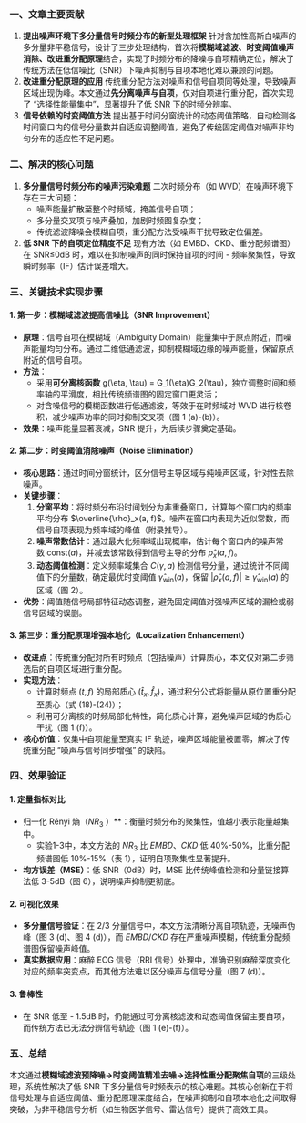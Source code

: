 ### 一、文章主要贡献
1. **提出噪声环境下多分量信号时频分布的新型处理框架** 针对含加性高斯白噪声的多分量非平稳信号，设计了三步处理结构，首次将**模糊域滤波、时变阈值噪声消除、改进重分配原理**结合，实现了时频分布的降噪与自项精确定位，解决了传统方法在低信噪比（SNR）下噪声抑制与自项本地化难以兼顾的问题。
2. **改进重分配原理的应用** 传统重分配方法对噪声和信号自项同等处理，导致噪声区域出现伪峰。本文通过**先分离噪声与自项**，仅对自项进行重分配，首次实现了 “选择性能量集中”，显著提升了低 SNR 下的时频分辨率。
3. **信号依赖的时变阈值方法** 提出基于时间分窗统计的动态阈值策略，自动检测各时间窗口内的信号分量数并自适应调整阈值，避免了传统固定阈值对噪声非均匀分布的适应性不足问题。

### 二、解决的核心问题
1. **多分量信号时频分布的噪声污染难题** 二次时频分布（如 WVD）在噪声环境下存在三大问题：
    - 噪声能量扩散至整个时频域，掩盖信号自项；
    - 多分量交叉项与噪声叠加，加剧时频图复杂度；
    - 传统滤波降噪会模糊自项，重分配方法受噪声干扰导致定位偏差。
2. **低 SNR 下的自项定位精度不足** 现有方法（如 EMBD、CKD、重分配频谱图）在 SNR≤0dB 时，难以在抑制噪声的同时保持自项的时间 - 频率聚集性，导致瞬时频率（IF）估计误差增大。

### 三、关键技术实现步骤
#### **1. 第一步：模糊域滤波提高信噪比（SNR Improvement）**
- **原理**：信号自项在模糊域（Ambiguity Domain）能量集中于原点附近，而噪声能量均匀分布。通过二维低通滤波，抑制模糊域边缘的噪声能量，保留原点附近的信号自项。
- **方法**：
    - 采用**可分离核函数** g(\eta, \tau) = G_1(\eta)G_2(\tau)，独立调整时间和频率轴的平滑度，相比传统频谱图的固定窗口更灵活；
    - 对含噪信号的模糊函数进行低通滤波，等效于在时频域对 WVD 进行核卷积，减少噪声功率的同时抑制交叉项（图 1 (a)-(b)）。
- **效果**：噪声能量显著衰减，SNR 提升，为后续步骤奠定基础。

#### **2. 第二步：时变阈值消除噪声（Noise Elimination）**

- **核心思路**：通过时间分窗统计，区分信号主导区域与纯噪声区域，针对性去除噪声。
- **关键步骤**：
    1. **分窗平均**：将时频分布沿时间划分为非重叠窗口，计算每个窗口内的频率平均分布 $\overline{\rho}_x(a, f)$。噪声在窗口内表现为近似常数，而信号自项表现为频率域的峰值（附录推导）。
    2. **噪声常数估计**：通过最大化频率域出现概率，估计每个窗口内的噪声常数 $\text{const}(a)$，并减去该常数得到信号主导的分布 $\hat{\rho}_x(a, f)$。
    3. **动态阈值检测**：定义频率域集合 $C(\gamma, a)$ 检测信号分量，通过统计不同阈值下的分量数，确定最优时变阈值 $\hat{\gamma}_{\text{win}}(a)$，保留 $|\hat{\rho}_x(a, f)| \geq \hat{\gamma}_{\text{win}}(a)$ 的区域（图 2）。
- **优势**：阈值随信号局部特征动态调整，避免固定阈值对强噪声区域的漏检或弱信号区域的误删。

#### **3. 第三步：重分配原理增强本地化（Localization Enhancement）**

- **改进点**：传统重分配对所有时频点（包括噪声）计算质心，本文仅对第二步筛选后的自项区域进行重分配。
- **实现方法**：
    - 计算时频点 $(t, f)$ 的局部质心 $(\hat{t}_x, \hat{f}_x)$，通过积分公式将能量从原位置重分配至质心（式 (18)-(24)）；
    - 利用可分离核的时频局部化特性，简化质心计算，避免噪声区域的伪质心干扰（图 1 (f)）。
- **核心价值**：仅集中自项能量至真实 IF 轨迹，噪声区域能量被置零，解决了传统重分配 “噪声与信号同步增强” 的缺陷。

### 四、效果验证

#### **1. 定量指标对比**

- 归一化 Rényi 熵（$NR_3$ ）**：衡量时频分布的聚集性，值越小表示能量越集中。 
    - 实验1-3中，本文方法的  $NR_3$ 比 $EMBD$、$CKD$ 低 40%-50%，比重分配频谱图低 10%-15%（表 1），证明自项聚集性显著提升。
- **均方误差（MSE）**：低 SNR（0dB）时，MSE 比传统峰值检测和分量链接算法低 3-5dB（图 6），说明噪声抑制更彻底。

#### **2. 可视化效果**

- **多分量信号验证**：在 2/3 分量信号中，本文方法清晰分离自项轨迹，无噪声伪峰（图 3 (d)、图 4 (d)），而 $EMBD/CKD$ 存在严重噪声模糊，传统重分配频谱图保留噪声峰值。
- **真实数据应用**：麻醉 ECG 信号（RRI 信号）处理中，准确识别麻醉深度变化对应的频率突变点，而其他方法难以区分噪声与信号分量（图 7 (d)）。

#### **3. 鲁棒性**

- 在 SNR 低至 - 1.5dB 时，仍能通过可分离核滤波和动态阈值保留主要自项，而传统方法已无法分辨信号轨迹（图 1 (e)-(f)）。

### 五、总结

本文通过**模糊域滤波预降噪→时变阈值精准去噪→选择性重分配聚焦自项**的三级处理，系统性解决了低 SNR 下多分量信号时频表示的核心难题。其核心创新在于将信号处理与自适应阈值、重分配原理深度结合，在噪声抑制和自项本地化之间取得突破，为非平稳信号分析（如生物医学信号、雷达信号）提供了高效工具。